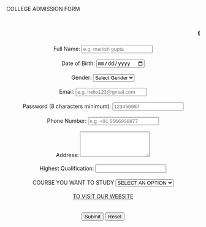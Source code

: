 COLLEGE ADMISSION FORM 
<br>
<!DOCTYPE html>
<html lang="en">
<head>
    <meta charset="UTF-8">
    <meta name="viewport" content="width=device-width, initial-scale=1.0">
    <title>Document</title>
</head>
<body>
    <center> <form> <div> <marquee behavior="left to right " direction=""> <h2>College Admission Form</h2></marquee> 
        <br>
        <label for="name">Full Name:</label>
        <input type="text" id="name" name="name" required placeholder="e.g. manish gupta"></div>
        <br>
        <div><label for="dob">Date of Birth:</label>
        <input type="date" id="dob" name="dob" required placeholder="e.g.11/02/2005"></div>
        <br>
         <div><label for="gender">Gender:</label>
         <select id="gender" name="gender" required>
            <br>
            <option value="">Select Gender</option>
            <br>
            <option value="male">Male</option>
            <br>
            <option value="female">Female</option>
            <br>
            <option value="other">Other</option>
            <br>
        </select></div>
        <br>
        <div><label for="email">Email:</label>
        <input type="email" id="email" name="email" required placeholder="e.g. hello123@gmail.com"></div>
        <br>
        <div>
            <label for="pass">Password (8 characters minimum):</label>
            <input type="password" id="pass" name="password" minlength="8" required placeholder="123456987" />
          </div>
          <br>
        <div><label for="phone">Phone Number:</label>
        <input type="tel" id="phone" name="phone" required placeholder="e.g. +91 5566998877"></div>
        <br>
        <div><label for="address">Address:</label>
        <textarea id="address" name="address" rows="4" required></textarea></div>
        <br>
        <div><label for="qualification">Highest Qualification:</label>
        <input type="text" id="qualification" name="qualification" required></div>
        <br>
        <div>
            <label for="city">COURSE YOU WANT TO STUDY </label>
            <select name="course" id="COURSE">
                <option> SELECT AN OPTION </option>
            <option value="bba ">BBA [DM]</option>
            <option value="BCA">BCA [FSD]</option>
            <option value="b tech"> B TECH [AI IN ML ]</option>
            <option value="b pharma">B. PHARMA</option>
            </select>
            <br>
            <br>
            <div>
                <a href="https://www.collegedekho.com/"> TO VISIT OUR WEBSITE</a>
            </div
        </div>
        <br>
      <br>
        <div class="buttons">
            <button type="submit">Submit</button>
            <button type="reset">Reset</button>
        </div>
        <br>
        <br>
    </form></center>
</body>
</html></div></form>
</body>
</html>
